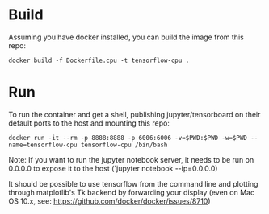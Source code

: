 # Build
Assuming you have docker installed, you can build the image from this repo:
```
docker build -f Dockerfile.cpu -t tensorflow-cpu .
```

# Run
To run the container and get a shell, publishing jupyter/tensorboard on their default ports to the host and mounting this repo:
```
docker run -it --rm -p 8888:8888 -p 6006:6006 -v=$PWD:$PWD -w=$PWD --name=tensorflow-cpu tensorflow-cpu /bin/bash
```

Note: If you want to run the jupyter notebook server, it needs to be run on 0.0.0.0 to expose it to the host (`jupyter notebook --ip=0.0.0.0)

It should be possible to use tensorflow from the command line and plotting through matplotlib's Tk backend by forwarding your display (even on Mac OS 10.x, see: https://github.com/docker/docker/issues/8710)
